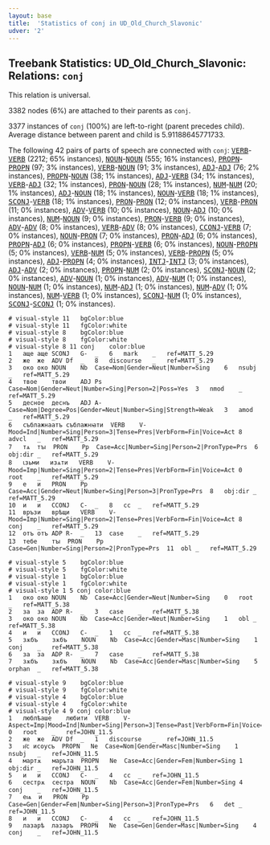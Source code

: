 ```yaml
---
layout: base
title:  'Statistics of conj in UD_Old_Church_Slavonic'
udver: '2'
---
```


## Treebank Statistics: UD_Old_Church_Slavonic: Relations: `conj`

This relation is universal.

3382 nodes (6%) are attached to their parents as `conj`.

3377 instances of `conj` (100%) are left-to-right (parent precedes child).
Average distance between parent and child is 5.91188645771733.

The following 42 pairs of parts of speech are connected with `conj`: <tt><a href="cu-pos-VERB.html">VERB</a></tt>-<tt><a href="cu-pos-VERB.html">VERB</a></tt> (2212; 65% instances), <tt><a href="cu-pos-NOUN.html">NOUN</a></tt>-<tt><a href="cu-pos-NOUN.html">NOUN</a></tt> (555; 16% instances), <tt><a href="cu-pos-PROPN.html">PROPN</a></tt>-<tt><a href="cu-pos-PROPN.html">PROPN</a></tt> (97; 3% instances), <tt><a href="cu-pos-VERB.html">VERB</a></tt>-<tt><a href="cu-pos-NOUN.html">NOUN</a></tt> (91; 3% instances), <tt><a href="cu-pos-ADJ.html">ADJ</a></tt>-<tt><a href="cu-pos-ADJ.html">ADJ</a></tt> (76; 2% instances), <tt><a href="cu-pos-PROPN.html">PROPN</a></tt>-<tt><a href="cu-pos-NOUN.html">NOUN</a></tt> (38; 1% instances), <tt><a href="cu-pos-ADJ.html">ADJ</a></tt>-<tt><a href="cu-pos-VERB.html">VERB</a></tt> (34; 1% instances), <tt><a href="cu-pos-VERB.html">VERB</a></tt>-<tt><a href="cu-pos-ADJ.html">ADJ</a></tt> (32; 1% instances), <tt><a href="cu-pos-PRON.html">PRON</a></tt>-<tt><a href="cu-pos-NOUN.html">NOUN</a></tt> (28; 1% instances), <tt><a href="cu-pos-NUM.html">NUM</a></tt>-<tt><a href="cu-pos-NUM.html">NUM</a></tt> (20; 1% instances), <tt><a href="cu-pos-ADJ.html">ADJ</a></tt>-<tt><a href="cu-pos-NOUN.html">NOUN</a></tt> (18; 1% instances), <tt><a href="cu-pos-NOUN.html">NOUN</a></tt>-<tt><a href="cu-pos-VERB.html">VERB</a></tt> (18; 1% instances), <tt><a href="cu-pos-SCONJ.html">SCONJ</a></tt>-<tt><a href="cu-pos-VERB.html">VERB</a></tt> (18; 1% instances), <tt><a href="cu-pos-PRON.html">PRON</a></tt>-<tt><a href="cu-pos-PRON.html">PRON</a></tt> (12; 0% instances), <tt><a href="cu-pos-VERB.html">VERB</a></tt>-<tt><a href="cu-pos-PRON.html">PRON</a></tt> (11; 0% instances), <tt><a href="cu-pos-ADV.html">ADV</a></tt>-<tt><a href="cu-pos-VERB.html">VERB</a></tt> (10; 0% instances), <tt><a href="cu-pos-NOUN.html">NOUN</a></tt>-<tt><a href="cu-pos-ADJ.html">ADJ</a></tt> (10; 0% instances), <tt><a href="cu-pos-NUM.html">NUM</a></tt>-<tt><a href="cu-pos-NOUN.html">NOUN</a></tt> (9; 0% instances), <tt><a href="cu-pos-PRON.html">PRON</a></tt>-<tt><a href="cu-pos-VERB.html">VERB</a></tt> (9; 0% instances), <tt><a href="cu-pos-ADV.html">ADV</a></tt>-<tt><a href="cu-pos-ADV.html">ADV</a></tt> (8; 0% instances), <tt><a href="cu-pos-VERB.html">VERB</a></tt>-<tt><a href="cu-pos-ADV.html">ADV</a></tt> (8; 0% instances), <tt><a href="cu-pos-CCONJ.html">CCONJ</a></tt>-<tt><a href="cu-pos-VERB.html">VERB</a></tt> (7; 0% instances), <tt><a href="cu-pos-NOUN.html">NOUN</a></tt>-<tt><a href="cu-pos-PRON.html">PRON</a></tt> (7; 0% instances), <tt><a href="cu-pos-PRON.html">PRON</a></tt>-<tt><a href="cu-pos-ADJ.html">ADJ</a></tt> (6; 0% instances), <tt><a href="cu-pos-PROPN.html">PROPN</a></tt>-<tt><a href="cu-pos-ADJ.html">ADJ</a></tt> (6; 0% instances), <tt><a href="cu-pos-PROPN.html">PROPN</a></tt>-<tt><a href="cu-pos-VERB.html">VERB</a></tt> (6; 0% instances), <tt><a href="cu-pos-NOUN.html">NOUN</a></tt>-<tt><a href="cu-pos-PROPN.html">PROPN</a></tt> (5; 0% instances), <tt><a href="cu-pos-VERB.html">VERB</a></tt>-<tt><a href="cu-pos-NUM.html">NUM</a></tt> (5; 0% instances), <tt><a href="cu-pos-VERB.html">VERB</a></tt>-<tt><a href="cu-pos-PROPN.html">PROPN</a></tt> (5; 0% instances), <tt><a href="cu-pos-ADJ.html">ADJ</a></tt>-<tt><a href="cu-pos-PROPN.html">PROPN</a></tt> (4; 0% instances), <tt><a href="cu-pos-INTJ.html">INTJ</a></tt>-<tt><a href="cu-pos-INTJ.html">INTJ</a></tt> (3; 0% instances), <tt><a href="cu-pos-ADJ.html">ADJ</a></tt>-<tt><a href="cu-pos-ADV.html">ADV</a></tt> (2; 0% instances), <tt><a href="cu-pos-PROPN.html">PROPN</a></tt>-<tt><a href="cu-pos-NUM.html">NUM</a></tt> (2; 0% instances), <tt><a href="cu-pos-SCONJ.html">SCONJ</a></tt>-<tt><a href="cu-pos-NOUN.html">NOUN</a></tt> (2; 0% instances), <tt><a href="cu-pos-ADV.html">ADV</a></tt>-<tt><a href="cu-pos-NOUN.html">NOUN</a></tt> (1; 0% instances), <tt><a href="cu-pos-ADV.html">ADV</a></tt>-<tt><a href="cu-pos-NUM.html">NUM</a></tt> (1; 0% instances), <tt><a href="cu-pos-NOUN.html">NOUN</a></tt>-<tt><a href="cu-pos-NUM.html">NUM</a></tt> (1; 0% instances), <tt><a href="cu-pos-NUM.html">NUM</a></tt>-<tt><a href="cu-pos-ADJ.html">ADJ</a></tt> (1; 0% instances), <tt><a href="cu-pos-NUM.html">NUM</a></tt>-<tt><a href="cu-pos-ADV.html">ADV</a></tt> (1; 0% instances), <tt><a href="cu-pos-NUM.html">NUM</a></tt>-<tt><a href="cu-pos-VERB.html">VERB</a></tt> (1; 0% instances), <tt><a href="cu-pos-SCONJ.html">SCONJ</a></tt>-<tt><a href="cu-pos-NUM.html">NUM</a></tt> (1; 0% instances), <tt><a href="cu-pos-SCONJ.html">SCONJ</a></tt>-<tt><a href="cu-pos-SCONJ.html">SCONJ</a></tt> (1; 0% instances).


~~~ conllu
# visual-style 11	bgColor:blue
# visual-style 11	fgColor:white
# visual-style 8	bgColor:blue
# visual-style 8	fgColor:white
# visual-style 8 11 conj	color:blue
1	аще	аще	SCONJ	G-	_	6	mark	_	ref=MATT_5.29
2	же	же	ADV	Df	_	8	discourse	_	ref=MATT_5.29
3	око	око	NOUN	Nb	Case=Nom|Gender=Neut|Number=Sing	6	nsubj	_	ref=MATT_5.29
4	твое	твои	ADJ	Ps	Case=Nom|Gender=Neut|Number=Sing|Person=2|Poss=Yes	3	nmod	_	ref=MATT_5.29
5	десное	деснъ	ADJ	A-	Case=Nom|Degree=Pos|Gender=Neut|Number=Sing|Strength=Weak	3	amod	_	ref=MATT_5.29
6	съблажнаатъ	съблажнꙗти	VERB	V-	Mood=Ind|Number=Sing|Person=3|Tense=Pres|VerbForm=Fin|Voice=Act	8	advcl	_	ref=MATT_5.29
7	тѧ	тꙑ	PRON	Pp	Case=Acc|Number=Sing|Person=2|PronType=Prs	6	obj:dir	_	ref=MATT_5.29
8	ꙇзьми	изѧти	VERB	V-	Mood=Imp|Number=Sing|Person=2|Tense=Pres|VerbForm=Fin|Voice=Act	0	root	_	ref=MATT_5.29
9	е	и	PRON	Pp	Case=Acc|Gender=Neut|Number=Sing|Person=3|PronType=Prs	8	obj:dir	_	ref=MATT_5.29
10	и	и	CCONJ	C-	_	8	cc	_	ref=MATT_5.29
11	връзи	врѣщи	VERB	V-	Mood=Imp|Number=Sing|Person=2|Tense=Pres|VerbForm=Fin|Voice=Act	8	conj	_	ref=MATT_5.29
12	отъ	отъ	ADP	R-	_	13	case	_	ref=MATT_5.29
13	тебе	тꙑ	PRON	Pp	Case=Gen|Number=Sing|Person=2|PronType=Prs	11	obl	_	ref=MATT_5.29

~~~


~~~ conllu
# visual-style 5	bgColor:blue
# visual-style 5	fgColor:white
# visual-style 1	bgColor:blue
# visual-style 1	fgColor:white
# visual-style 1 5 conj	color:blue
1	око	око	NOUN	Nb	Case=Acc|Gender=Neut|Number=Sing	0	root	_	ref=MATT_5.38
2	за	за	ADP	R-	_	3	case	_	ref=MATT_5.38
3	око	око	NOUN	Nb	Case=Acc|Gender=Neut|Number=Sing	1	obl	_	ref=MATT_5.38
4	и	и	CCONJ	C-	_	1	cc	_	ref=MATT_5.38
5	зѫбъ	зѫбъ	NOUN	Nb	Case=Acc|Gender=Masc|Number=Sing	1	conj	_	ref=MATT_5.38
6	за	за	ADP	R-	_	7	case	_	ref=MATT_5.38
7	зѫбъ	зѫбъ	NOUN	Nb	Case=Acc|Gender=Masc|Number=Sing	5	orphan	_	ref=MATT_5.38

~~~


~~~ conllu
# visual-style 9	bgColor:blue
# visual-style 9	fgColor:white
# visual-style 4	bgColor:blue
# visual-style 4	fgColor:white
# visual-style 4 9 conj	color:blue
1	люблѣаше	любити	VERB	V-	Aspect=Imp|Mood=Ind|Number=Sing|Person=3|Tense=Past|VerbForm=Fin|Voice=Act	0	root	_	ref=JOHN_11.5
2	же	же	ADV	Df	_	1	discourse	_	ref=JOHN_11.5
3	и҃с	исоусъ	PROPN	Ne	Case=Nom|Gender=Masc|Number=Sing	1	nsubj	_	ref=JOHN_11.5
4	мартѫ	маръта	PROPN	Ne	Case=Acc|Gender=Fem|Number=Sing	1	obj:dir	_	ref=JOHN_11.5
5	и	и	CCONJ	C-	_	4	cc	_	ref=JOHN_11.5
6	сестрѫ	сестра	NOUN	Nb	Case=Acc|Gender=Fem|Number=Sing	4	conj	_	ref=JOHN_11.5
7	еѩ	и	PRON	Pp	Case=Gen|Gender=Fem|Number=Sing|Person=3|PronType=Prs	6	det	_	ref=JOHN_11.5
8	и	и	CCONJ	C-	_	4	cc	_	ref=JOHN_11.5
9	лазарѣ	лазаръ	PROPN	Ne	Case=Gen|Gender=Masc|Number=Sing	4	conj	_	ref=JOHN_11.5

~~~


